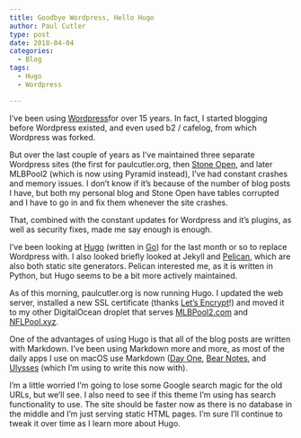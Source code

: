 ```yaml
---
title: Goodbye Wordpress, Hello Hugo
author: Paul Cutler
type: post
date: 2018-04-04
categories:
  - Blog
tags:
  - Hugo
  - Wordpress

---
```



I’ve been using [Wordpress](https://www.wordpress.org)for over 15 years.  In fact, I started blogging before Wordpress existed, and even used b2 / cafelog, from which Wordpress was forked.

But over the last couple of years as I’ve maintained three separate Wordpress sites (the first for paulcutler.org, then [Stone Open](http://www.stoneopen.com), and later MLBPool2 (which is now using Pyramid instead), I’ve had constant crashes and memory issues.  I don’t know if it’s because of the number of blog posts I have, but both my personal blog and Stone Open have tables corrupted and I have to go in and fix them whenever the site crashes.

That, combined with the constant updates for Wordpress and it’s plugins, as well as security fixes, made me say enough is enough.

I’ve been looking at [Hugo](https://gohugo.io) (written in [Go](https://golang.org/)) for the last month or so to replace Wordpress with.  I also looked briefly looked at Jekyll and [Pelican](https://blog.getpelican.com/), which are also both static site generators.  Pelican interested me, as it is written in Python, but Hugo seems to be a bit more actively maintained.

As of this morning, paulcutler.org is now running Hugo.  I updated the web server, installed a new SSL certificate (thanks [Let’s Encrypt](https://letsencrypt.org/)!) and moved it to my other DigitalOcean droplet that serves [MLBPool2.com](https://mlbpool2.com) and [NFLPool.xyz](https://nflpool.xyz).

One of the advantages of using Hugo is that all of the blog posts are written with Markdown.  I’ve been using Markdown more and more, as most of the daily apps I use on macOS use Markdown ([Day One](https://dayoneapp.com), [Bear Notes](https://bear-writer.com), and [Ulysses](https://www.ulyssesapp.com) (which I’m using to write this now with).  

I’m a little worried I’m going to lose some Google search magic for the old URLs, but we’ll see.  I also need to see if this theme I’m using has search functionality to use.  The site should be faster now as there is no database in the middle and I’m just serving static HTML pages.  I’m sure I’ll continue to tweak it over time as I learn more about Hugo.